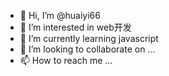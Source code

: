 - 👋 Hi, I’m @huaiyi66
- 👀 I’m interested in web开发
- 🌱 I’m currently learning javascript
- 💞️ I’m looking to collaborate on ...
- 📫 How to reach me ...

<!---
huaiyi66/huaiyi66 is a ✨ special ✨ repository because its `README.md` (this file) appears on your GitHub profile.
You can click the Preview link to take a look at your changes.
--->
